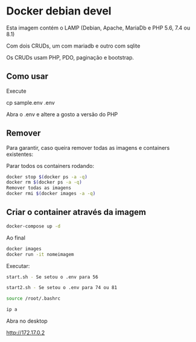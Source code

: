 # Docker debian devel

Esta imagem contém o LAMP (Debian, Apache, MariaDb e PHP 5.6, 7.4 ou 8.1)

Com dois CRUDs, um com mariadb e outro com sqlite

Os CRUDs usam PHP, PDO, paginação e bootstrap.

## Como usar

Execute

cp sample.env .env

Abra o .env e altere a gosto a versão do PHP

## Remover

Para garantir, caso queira remover todas as imagens e containers existentes:

Parar todos os containers rodando:

```bash
docker stop $(docker ps -a -q)
docker rm $(docker ps -a -q)
Remover todas as imagens
docker rmi $(docker images -a -q)
```
## Criar o container através da imagem
```bash
docker-compose up -d
```
Ao final
```bash
docker images
docker run -it nomeimagem
```
Executar:
```bash
start.sh - Se setou o .env para 56

start2.sh - Se setou o .env para 74 ou 81

source /root/.bashrc

ip a
```
Abra no desktop

http://172.17.0.2
